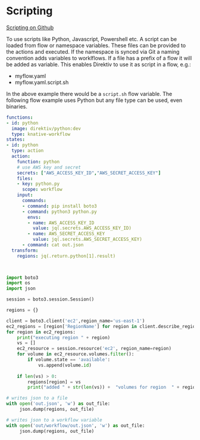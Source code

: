 # Scripting 
 [Scripting on Github](https://github.com/direktiv/direktiv-examples/tree/main/scripting)

To use scripts like Python, Javascript, Powershell etc. A script can be loaded from flow or namespace variables. These files can be provided to the actions and executed. If the namespace is synced via Git a naming convention adds variables to worklflows. If a file has a prefix of a flow it will be added as variable. This enables Direktiv to use it as script in a flow, e.g.:

- myflow.yaml
- myflow.yaml.script.sh

In the above example there would be a `script.sh` flow variable. The following flow example uses Python but any file type can be used, even binaries.


```yaml title="Python Flow"
functions:
- id: python
  image: direktiv/python:dev
  type: knative-workflow
states:
- id: python
  type: action
  action:
    function: python
    # use AWS key and secret
    secrets: ["AWS_ACCESS_KEY_ID","AWS_SECRET_ACCESS_KEY"]
    files:
    - key: python.py
      scope: workflow
    input: 
      commands:
      - command: pip install boto3
      - command: python3 python.py
        envs: 
        - name: AWS_ACCESS_KEY_ID
          value: jq(.secrets.AWS_ACCESS_KEY_ID)
        - name: AWS_SECRET_ACCESS_KEY
          value: jq(.secrets.AWS_SECRET_ACCESS_KEY)
      - command: cat out.json
  transform:
    regions: jq(.return.python[1].result)

        
```



```python title="python.py"
import boto3
import os
import json

session = boto3.session.Session()

regions = {}

client = boto3.client('ec2',region_name='us-east-1')
ec2_regions = [region['RegionName'] for region in client.describe_regions()['Regions']]
for region in ec2_regions:
    print("executing region " + region)
    vs = []
    ec2_resource = session.resource('ec2', region_name=region)
    for volume in ec2_resource.volumes.filter():
        if volume.state == 'available':
            vs.append(volume.id)
    
    if len(vs) > 0:
        regions[region] = vs
        print("added " + str(len(vs)) +  "volumes for region  " + region)

# writes json to a file
with open('out.json', 'w') as out_file:
     json.dump(regions, out_file)

# writes json to a workflow variable
with open('out/workflow/out.json', 'w') as out_file:
     json.dump(regions, out_file)
```